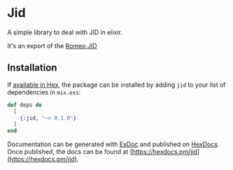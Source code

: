 # Jid

A simple library to deal with JID in elixir.

It's an export of the [Romeo JID](https://github.com/scrogson/romeo)

## Installation

If [available in Hex](https://hex.pm/docs/publish), the package can be installed
by adding `jid` to your list of dependencies in `mix.exs`:

```elixir
def deps do
  [
    {:jid, "~> 0.1.0"}
  ]
end
```

Documentation can be generated with [ExDoc](https://github.com/elixir-lang/ex_doc)
and published on [HexDocs](https://hexdocs.pm). Once published, the docs can
be found at [https://hexdocs.pm/jid](https://hexdocs.pm/jid).


